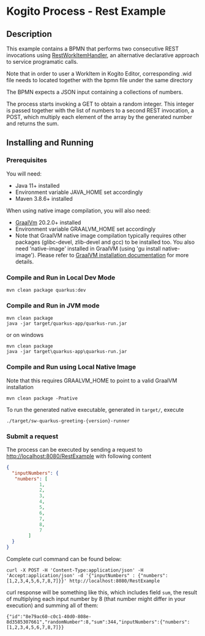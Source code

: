 # Kogito Process - Rest Example

## Description

This example contains a BPMN that performs two consecutive REST invocations using [RestWorkItemHandler](https://github.com/apache/incubator-kie-kogito-runtimes/blob/main/kogito-workitems/kogito-rest-workitem/src/main/java/org/kogito/workitem/rest/RestWorkItemHandler.java), an alternative declarative approach to service programatic calls.

Note that in order to user a WorkItem in Kogito Editor, corresponding .wid file needs to located together with the bpmn file under the same directory

The BPMN expects a JSON input containing a collections of numbers.

The process starts invoking a GET to obtain a random integer. 
This integer is passed together with the list of numbers to  a second REST invocation, a POST, which multiply each element of the array by the generated number
and returns the sum. 

## Installing and Running

### Prerequisites
 
You will need:
  - Java 11+ installed
  - Environment variable JAVA_HOME set accordingly
  - Maven 3.8.6+ installed

When using native image compilation, you will also need: 
  - [GraalVm](https://www.graalvm.org/downloads/) 20.2.0+ installed
  - Environment variable GRAALVM_HOME set accordingly
  - Note that GraalVM native image compilation typically requires other packages (glibc-devel, zlib-devel and gcc) to be installed too.  You also need 'native-image' installed in GraalVM (using 'gu install native-image'). Please refer to [GraalVM installation documentation](https://www.graalvm.org/docs/reference-manual/aot-compilation/#prerequisites) for more details.

### Compile and Run in Local Dev Mode

```text
mvn clean package quarkus:dev    
```

### Compile and Run in JVM mode

```text
mvn clean package 
java -jar target/quarkus-app/quarkus-run.jar
```

or on windows

```text
mvn clean package
java -jar target\quarkus-app\quarkus-run.jar
```

### Compile and Run using Local Native Image
Note that this requires GRAALVM_HOME to point to a valid GraalVM installation

```text
mvn clean package -Pnative
```
  
To run the generated native executable, generated in `target/`, execute

```text
./target/sw-quarkus-greeting-{version}-runner
```

### Submit a request

The process can be executed by sending a request to [http://localhost:8080/RestExample](http://localhost:8080/RestExample)
with following content 

```json
{
  "inputNumbers": {
   "numbers": [
            1,
            2,
            3,
            4,
            5,
            6,
            7,
            8,
            7
        ]
  }
}
```

Complete curl command can be found below:

```text
curl -X POST -H 'Content-Type:application/json' -H 'Accept:application/json' -d '{"inputNumbers" : {"numbers": [1,2,3,4,5,6,7,8,7]}}' http://localhost:8080/RestExample
```

curl response will be something like this, which includes field `sum`, the result of multiplying each input number by 8 (that number might differ in your execution) and summing all of them:

```text
{"id":"8e79ac60-c0c1-40d0-808e-8d3585307661","randomNumber":8,"sum":344,"inputNumbers":{"numbers":[1,2,3,4,5,6,7,8,7]}}
```
